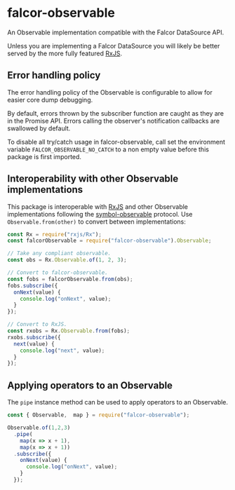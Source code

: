 # falcor-observable

An Observable implementation compatible with the Falcor DataSource API.

Unless you are implementing a Falcor DataSource you will likely be better
served by the more fully featured [RxJS].

## Error handling policy

The error handling policy of the Observable is configurable to allow for
easier core dump debugging.

By default, errors thrown by the subscriber function are caught as they are in
the Promise API. Errors calling the observer's notification callbacks are
swallowed by default.

To disable all try/catch usage in falcor-observable, call set the environment
variable `FALCOR_OBSERVABLE_NO_CATCH` to a non empty value before this package
is first imported.

## Interoperability with other Observable implementations

This package is interoperable with [RxJS] and other Observable implementations
following the [symbol-observable] protocol. Use `Observable.from(other)` to
convert between implementations:

```js
const Rx = require("rxjs/Rx");
const falcorObservable = require("falcor-observable").Observable;

// Take any compliant observable.
const obs = Rx.Observable.of(1, 2, 3);

// Convert to falcor-observable.
const fobs = falcorObservable.from(obs);
fobs.subscribe({
  onNext(value) {
    console.log("onNext", value);
  }
});

// Convert to RxJS.
const rxobs = Rx.Observable.from(fobs);
rxobs.subscribe({
  next(value) {
    console.log("next", value);
  }
});
```

## Applying operators to an Observable

The `pipe` instance method can be used to apply operators to an Observable.

```js
const { Observable,  map } = require("falcor-observable");

Observable.of(1,2,3)
  .pipe(
    map(x => x + 1),
    map(x => x + 1))
  .subscribe({
    onNext(value) {
      console.log("onNext", value);
    }
  });
```

[RxJS]: https://www.npmjs.com/package/rxjs
[symbol-observable]: https://www.npmjs.com/package/symbol-observable
